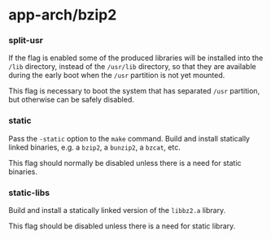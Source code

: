 # app-arch/bzip2

### split-usr
If the flag is enabled some of the produced libraries will be installed into the `/lib` directory, instead of the `/usr/lib` directory, so that they are available during the early boot when the `/usr` partition is not yet mounted.

This flag is necessary to boot the system that has separated `/usr` partition, but otherwise can be safely disabled.

### static
Pass the `-static` option to the `make` command. Build and install statically linked binaries, e.g. a `bzip2`, a `bunzip2`, a `bzcat`, etc.

This flag should normally be disabled unless there is a need for static binaries.

### static-libs
Build and install a statically linked version of the `libbz2.a` library.

This flag should be disabled unless there is a need for static library.

